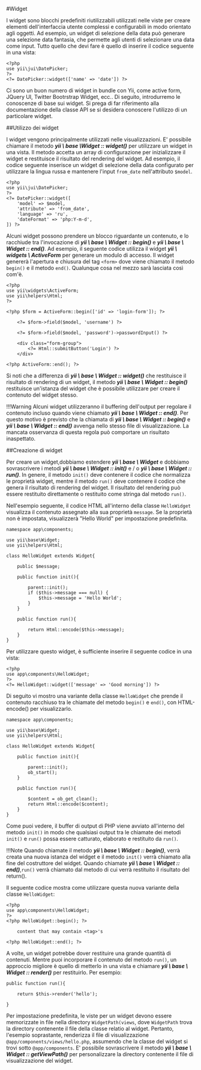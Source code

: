 #Widget


I widget sono blocchi predefiniti riutilizzabili utilizzati nelle viste per creare elementi dell'interfaccia utente complessi e configurabili in modo orientato agli oggetti. Ad esempio, un widget di selezione della data può generare una selezione data fantasia, che permette agli utenti di selezionare una data come input. Tutto quello che devi fare è quello di inserire il codice seguente in una vista:

    <?php
    use yii\jui\DatePicker;
    ?>
    <?= DatePicker::widget(['name' => 'date']) ?>

Ci sono un buon numero di widget in bundle con Yii, come active form, JQuery UI, Twitter Bootrstrap Widget, ecc.. 
Di seguito, introdurremo le conoscenze di base sui widget. Si prega di far riferimento alla documentazione della classe API se si desidera conoscere l'utilizzo di un particolare widget.


##Utilizzo dei widget


I widget vengono principalmente utilizzati nelle visualizzazioni. E' possibile chiamare il metodo ***yii \ base \Widget :: widget()*** per utilizzare un widget in una vista. Il metodo accetta un array di configurazione per inizializzare il widget e restituisce il risultato del rendering del widget. Ad esempio, il codice seguente inserisce un widget di selezione della data configurato per utilizzare la lingua russa e mantenere l'input ```from_date``` nell'attributo ```$model```.

    <?php
    use yii\jui\DatePicker;
    ?>
    <?= DatePicker::widget([
        'model' => $model,
        'attribute' => 'from_date',
        'language' => 'ru',
        'dateFormat' => 'php:Y-m-d',
    ]) ?>


Alcuni widget possono prendere un blocco riguardante un contenuto, e lo racchiude tra l'invocazione di ***yii \ base \ Widget :: begin()*** e ***yii \ base \ Widget :: end()***. Ad esempio, il seguente codice utilizza il widget ***yii \ widgets \ ActiveForm*** per generare un modulo di accesso. Il widget genererà l'apertura e chiusura del tag ```<form>``` dove viene chiamato il metodo ```begin()``` e il metodo ```end()```. Qualunque cosa nel mezzo sarà lasciata così com'è.

    <?php
    use yii\widgets\ActiveForm;
    use yii\helpers\Html;
    ?>

    <?php $form = ActiveForm::begin(['id' => 'login-form']); ?>

        <?= $form->field($model, 'username') ?>

        <?= $form->field($model, 'password')->passwordInput() ?>

        <div class="form-group">
            <?= Html::submitButton('Login') ?>
        </div>

    <?php ActiveForm::end(); ?>    

Si noti che a differenza di ***yii \ base \ Widget :: widget()*** che restituisce il risultato di rendering di un widget, il metodo ***yii \ base \ Widget :: begin()*** restituisce un'istanza del widget che è possibile utilizzare per creare il contenuto del widget stesso.

!!!Warning
    Alcuni widget utilizzeranno il buffering dell'output per regolare il contenuto incluso quando viene chiamato ***yii \ base \ Widget :: end()***. Per questo motivo è previsto che la chiamata di ***yii \ base \ Widget :: begin()*** e ***yii \ base \ Widget :: end()*** avvenga nello stesso file di visualizzazione. La mancata osservanza di questa regola può comportare un risultato inaspettato.

##Creazione di widget


Per creare un widget,dobbiamo estendere ***yii \ base \ Widget*** e dobbiamo sovrascrivere i metodi ***yii \ base \ Widget :: init()*** e / o ***yii \ base \ Widget :: run()***. In genere, il metodo ```init()``` deve contenere il codice che normalizza le proprietà widget, mentre il metodo ```run()``` deve contenere il codice che genera il risultato di rendering del widget. Il risultato del rendering può essere restituito direttamente o restituito come stringa dal metodo ```run()```.

Nell'esempio seguente, il codice HTML all'interno della classe ```HelloWidget``` visualizza il contenuto assegnato alla sua proprietà ```message```. Se la proprietà non è impostata, visualizzerà "Hello World" per impostazione predefinita.

    namespace app\components;

    use yii\base\Widget;
    use yii\helpers\Html;

    class HelloWidget extends Widget{

        public $message;

        public function init(){

            parent::init();
            if ($this->message === null) {
                $this->message = 'Hello World';
            }
        }

        public function run(){

            return Html::encode($this->message);
        }
    }

Per utilizzare questo widget, è sufficiente inserire il seguente codice in una vista:

    <?php
    use app\components\HelloWidget;
    ?>
    <?= HelloWidget::widget(['message' => 'Good morning']) ?>

Di seguito vi mostro una variante della classe ```HelloWidget``` che prende il contenuto racchiuso tra le chiamate del metodo ```begin()``` e ```end()```, con HTML-encode() per visualizzarlo.

    namespace app\components;

    use yii\base\Widget;
    use yii\helpers\Html;

    class HelloWidget extends Widget{

        public function init(){

            parent::init();
            ob_start();
        }

        public function run(){

            $content = ob_get_clean();
            return Html::encode($content);
        }
    }

Come puoi vedere, il buffer di output di PHP viene avviato all'interno del metodo ```init()``` in modo che qualsiasi output tra le chiamate dei metodi ```init()``` e ```run()``` possa essere catturato, elaborato e restituito da ```run()```.

!!!Note
    Quando chiamate il metodo ***yii \ base \ Widget :: begin()***, verrà creata una nuova istanza del widget e il metodo ```init()``` verrà chiamato alla fine del costruttore del widget. Quando chiamate ***yii \ base \ Widget :: end()***,```run()``` verrà chiamato dal metodo di cui verrà restituito il risultato del return().

Il seguente codice mostra come utilizzare questa nuova variante della classe ```HelloWidget```:

    <?php
    use app\components\HelloWidget;
    ?>
    <?php HelloWidget::begin(); ?>

        content that may contain <tag>'s

    <?php HelloWidget::end(); ?>

A volte, un widget potrebbe dover restituire una grande quantità di contenuti. Mentre puoi incorporare il contenuto del metodo ```run()```, un approccio migliore è quello di metterlo in una vista e chiamare ***yii \ base \ Widget :: render()*** per restituirlo. Per esempio:

    public function run(){

        return $this->render('hello');
    
    }

Per impostazione predefinita, le viste per un widget devono essere memorizzate in file nella directory ```WidgetPath(views```, dove ```WidgetPath``` trova la directory contenente il file della classe relatio al widget. Pertanto, l'esempio soprastante, renderizza il file di visualizzazione ```@app/components/views/hello.php```, assumendo che la classe del widget si trovi sotto ```@app/components```. E' possibile sovrascrivere il metodo ***yii \ base \ Widget :: getViewPath()*** per personalizzare la directory contenente il file di visualizzazione del widget.






